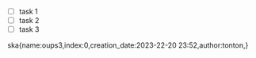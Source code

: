 * [ ] task 1
* [ ] task 2
* [ ] task 3

ska{name:oups3,index:0,creation_date:2023-22-20 23:52,author:tonton,}
